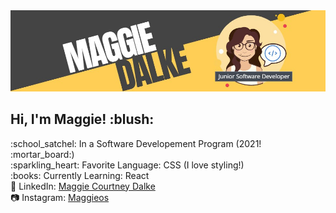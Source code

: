 <img src="https://github.com/maggiedalke/maggiedalke/blob/main/images/Maggie-Header.jpg">
<p align="center">
  <h2> Hi, I'm Maggie! :blush: </h2> 
:school_satchel: In a Software Developement Program (2021! :mortar_board:) <br>
:sparkling_heart: Favorite Language: CSS (I love styling!)<br>
:books: Currently Learning: React <br>
💼 LinkedIn: <a href="https://www.linkedin.com/in/maggie-courtney-dalke-6b9b00194">Maggie Courtney Dalke</a> <br>
📷 Instagram: <a href="https://www.instagram.com/maggioes/">Maggieos</a><br>
</p>
